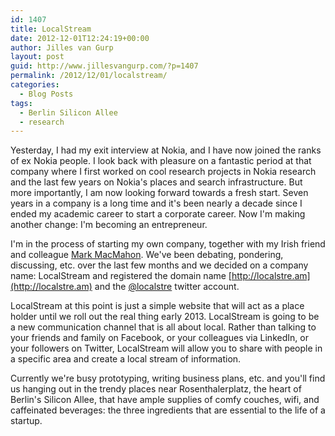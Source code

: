 ```yaml
---
id: 1407
title: LocalStream
date: 2012-12-01T12:24:19+00:00
author: Jilles van Gurp
layout: post
guid: http://www.jillesvangurp.com/?p=1407
permalink: /2012/12/01/localstream/
categories:
  - Blog Posts
tags:
  - Berlin Silicon Allee
  - research
---
```

Yesterday, I had my exit interview at Nokia, and I have now joined the ranks of ex Nokia people. I look back with pleasure on a fantastic period at that company where I first worked on cool research projects in Nokia research and the last few years on Nokia's places and search infrastructure. But more importantly, I am now looking forward towards a fresh start. Seven years in a company is a long time and it's been nearly a decade since I ended my academic career to start a corporate career. Now I'm making another change: I'm becoming an entrepreneur.

I'm in the process of starting my own company, together with my Irish friend and colleague [Mark MacMahon](http://markmacmahon.com). We've been debating, pondering, discussing, etc. over the last few months and we decided on a company name: LocalStream and registered the domain name [http://localstre.am](http://localstre.am) and the [@localstre](https://twitter.com/LocalStre) twitter account.

LocalStream at this point is just a simple website that will act as a place holder until we roll out the real thing early 2013. LocalStream is going to be a new communication channel that is all about local. Rather than talking to your friends and family on Facebook, or your colleagues via LinkedIn, or your followers on Twitter, LocalStream will allow you to share with people in a specific area and create a local stream of information.

Currently we're busy prototyping, writing business plans, etc. and you'll find us hanging out in the trendy places near Rosenthalerplatz, the heart of Berlin's Silicon Allee, that have ample supplies of comfy couches, wifi, and caffeinated beverages: the three ingredients that are essential to the life of a startup.